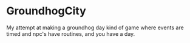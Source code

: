 # GroundhogCity
 My attempt at making a groundhog day kind of game where events are timed and npc's have routines, and you have a day.
